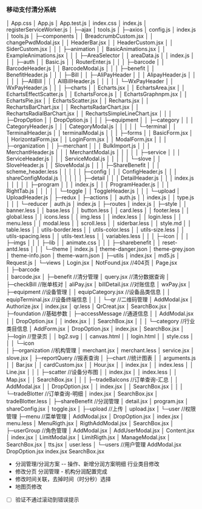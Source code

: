 ### 移动支付清分系统

│  App.css
│  App.js
│  App.test.js
│  index.css
│  index.js
│  registerServiceWorker.js
│
├─ajax
│      tools.js
│
├─axios
│      config.js
│      index.js
│      tools.js
│
├─components
│  │  BreadcrumbCustom.jsx
│  │  changePwdModal.jsx
│  │  HeaderBar.jsx
│  │  HeaderCustom.jsx
│  │  SiderCustom.jsx
│  │
│  ├─animation
│  │      BasicAnimations.jsx
│  │      ExampleAnimations.jsx
│  │
│  ├─AreaSelector
│  │      areaData.js
│  │      index.js
│  │
│  ├─auth
│  │      Basic.js
│  │      RouterEnter.js
│  │
│  ├─barcode
│  │      BarcodeHeader.js
│  │      BarcodeModal.js
│  │
│  ├─benefit
│  │      BenefitHeader.js
│  │
│  ├─Bill
│  │  ├─AliPayHeader
│  │  │      AlipayHeader.js
│  │  │
│  │  ├─AllBill
│  │  │      AllBillHeader.js
│  │  │
│  │  └─WxPayHeader
│  │          WxPayHeader.js
│  │
│  ├─charts
│  │      Echarts.jsx
│  │      EchartsArea.jsx
│  │      EchartsEffectScatter.js
│  │      EchartsForce.js
│  │      EchartsGraphnpm.jsx
│  │      EchartsPie.jsx
│  │      EchartsScatter.jsx
│  │      Recharts.jsx
│  │      RechartsBarChart.jsx
│  │      RechartsRadarChart.jsx
│  │      RechartsRadialBarChart.jsx
│  │      RechartsSimpleLineChart.jsx
│  │
│  ├─DropOption
│  │      DropOption.js
│  │
│  ├─equipment
│  │  ├─category
│  │  │      CategoryHeader.js
│  │  │      CategoryModal.js
│  │  │
│  │  └─terminal
│  │          TerminalHeader.js
│  │          terminalModal.js
│  │
│  ├─forms
│  │      BasicForm.jsx
│  │      HorizontalForm.jsx
│  │      LoginForm.jsx
│  │      ModalForm.jsx
│  │
│  ├─organization
│  │  ├─merchant
│  │  │      BulkImport.js
│  │  │      MerchantHeader.js
│  │  │      MerchantModal.js
│  │  │
│  │  ├─service
│  │  │      ServiceHeader.js
│  │  │      ServiceModal.js
│  │  │
│  │  └─slove
│  │          SloveHeader.js
│  │          SloveModal.js
│  │
│  ├─ShareBenefit
│  │  │  scheme_header.less
│  │  │
│  │  ├─config
│  │  │      ConfigHeader.js
│  │  │      shareConfigModal.js
│  │  │
│  │  ├─detail
│  │  │      DetailHeader.js
│  │  │      index.js
│  │  │
│  │  ├─program
│  │  │      index.js
│  │  │      ProgramHeader.js
│  │  │      RightTab.js
│  │  │
│  │  └─toggle
│  │          ToggleHeader.js
│  │
│  └─upload
│          UploadHeader.js
│
├─redux
│  ├─actions
│  │      auth.js
│  │      index.js
│  │      type.js
│  │
│  └─reducer
│          auth.js
│          index.js
│
├─routes
│      index.js
│
├─style
│  │  banner.less
│  │  base.less
│  │  button.less
│  │  card.less
│  │  footer.less
│  │  global.less
│  │  icons.less
│  │  img.less
│  │  index.less
│  │  login.less
│  │  menu.less
│  │  modal.less
│  │  scroll.less
│  │  siderbar.less
│  │  style.md
│  │  table.less
│  │  utils-border.less
│  │  utils-color.less
│  │  utils-size.less
│  │  utils-spacing.less
│  │  utils-text.less
│  │  variables.less
│  │
│  ├─icon
│  │
│  ├─imgs
│  │
│  ├─lib
│  │      animate.css
│  │
│  ├─sharebenefit
│  │      reset-antd.less
│  │
│  └─theme
│          index.js
│          theme-danger.json
│          theme-grey.json
│          theme-info.json
│          theme-warn.json
│
├─utils
│      index.jsx
│      md5.js
│      Request.js
│
└─views
    │  Login.jsx
    │  NotFound.jsx           //404页
    │  Page.jsx         
    │
    ├─barcode                 
    │      barcode.jsx
    │
    ├─benefit                 //清分管理
    │      query.jsx          //清分数据查询
    │
    ├─checkBill               //账单核对
    │      aliPay.jsx 
    │      billDetail.jsx     //对账信息
    │      wxPay.jsx
    │
    ├─equipment                //设备管理
    │  │  equipCategory.jsx    //设备品类信息
    │  │  equipTerminal.jsx    //设备终端信息
    │  │
    │  └─qr                    //二维码管理
    │          AddModal.jsx
    │          Authorize.jsx
    │          index.jsx
    │          qr.less
    │          QrCreat.jsx
    │          SearchBox.jsx
    │
    ├─foundation                //基础参数
    │  ├─accessMessage          //通道信息
    │  │      AddModal.jsx
    │  │      DropOption.jsx
    │  │      index.jsx
    │  │      SearchBox.jsx
    │  │
    │  └─category               //行业类目信息
    │          AddForm.jsx
    │          DropOption.jsx
    │          index.jsx
    │          SearchBox.jsx
    │
    ├─login                     //登录页
    │  │  bg2.svg
    │  │  canvas.html
    │  │  login.html
    │  │  style.css
    │  │
    │  └─icon             
    │
    ├─organization             //机构管理
    │      merchant.jsx
    │      merchant.less
    │      service.jsx
    │      slove.jsx
    │
    ├─reportQuery               //报表查询
    │  ├─chart                  //统计图表
    │  │      arguments.js
    │  │      Bar.jsx
    │  │      cardCustom.jsx
    │  │      Hour.jsx
    │  │      index.jsx
    │  │      index.less
    │  │      Line.jsx
    │  │
    │  ├─scatter                //设备分布图
    │  │      index.jsx
    │  │      index.less
    │  │      Map.jsx
    │  │      SearchBox.jsx
    │  │
    │  ├─tradeBalcons           //订单查询-汇总
    │  │      AddModal.jsx
    │  │      DropOption.jsx
    │  │      index.jsx
    │  │      SearchBox.jsx
    │  │
    │  └─tradeBlotter           //订单查询-明细
    │          index.jsx
    │          SearchBox.jsx
    │          tradeBlotter.less
    │
    ├─shareBenefit              //分润管理
    │      detail.jsx
    │      program.jsx
    │      shareConfig.jsx
    │      toggle.jsx
    │
    ├─upload                    //上传
    │      upload.jsx
    │
    └─user                      //权限管理
        ├─menu                  //菜单管理
        │      AddModal.jsx
        │      DropOption.jsx
        │      index.jsx
        │      menu.less
        │      MenuRigth.jsx
        │      RigthAddModal.jsx
        │      SearchBox.jsx
        │
        ├─userGroup             //角色管理
        │      AddModal.jsx
        │      AddUserModal.jsx
        │      Content.jsx
        │      index.jsx
        │      LimitModal.jsx
        │      LimitRigth.jsx
        │      ManageModal.jsx
        │      SearchBox.jsx
        │      tts.jsx
        │      user.less
        │
        └─users                 //用户管理
                AddModal.jsx
                DropOption.jsx
                index.jsx
                SearchBox.jsx


- 分润管理/分润方案 -- 操作、新增分润方案明细   行业类目修改
- 修改分页    分润管理 - 机构分润配置完成
- 修改时间关联，去掉时间（时分秒）选择
- 地图页修改

* [ ]  验证不通过滚动到错误提示